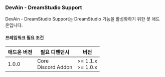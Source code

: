 ### DevAin - DreamStudio Support

DevAin - DreamStudio Support는 DreamStudio 기능을 활성화하기 위한 봇 애드온입니다.

#### 프레임워크 필요 조건
|     애드온 버전       |    필요 디펜던시        |    버전  | 
| -------------------- | ---------------------- | -------- |
|    1.0.0             |   Core<br>Discord Addon | >= 1.1.x <br> >= 1.0.x | 
